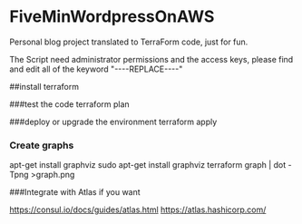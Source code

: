 # FiveMinWordpressOnAWS
Personal blog project translated to TerraForm code, just for fun.

The Script need administrator permissions and the access keys, please find and edit all of the keyword "----REPLACE----"

 

##install terraform

###test the code
terraform plan

###deploy or upgrade the environment
terraform apply

 

### Create graphs
apt-get install graphviz
sudo apt-get install graphviz
terraform graph | dot -Tpng >graph.png

 

###Integrate with Atlas if you want

https://consul.io/docs/guides/atlas.html
https://atlas.hashicorp.com/
